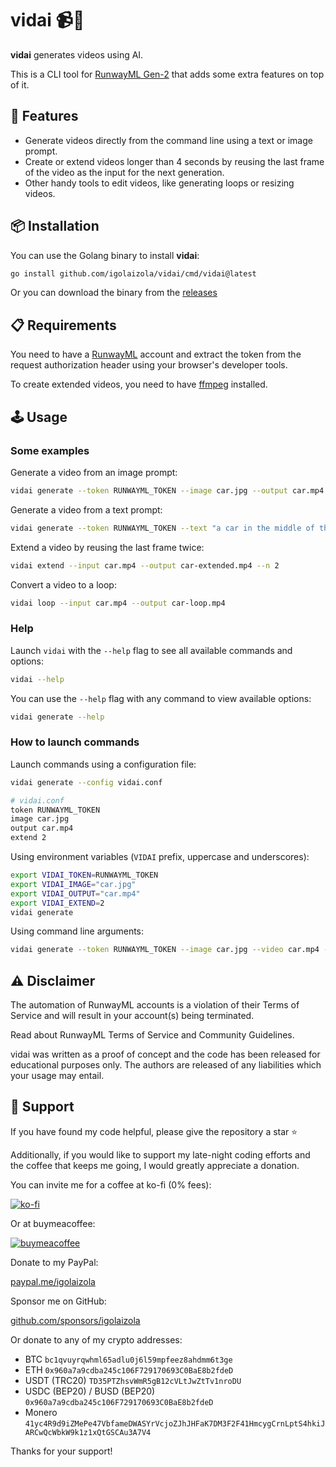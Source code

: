 # vidai 📹🤖

**vidai** generates videos using AI.

This is a CLI tool for [RunwayML Gen-2](https://runwayml.com/) that adds some extra features on top of it.

## 🚀 Features 

 - Generate videos directly from the command line using a text or image prompt.
 - Create or extend videos longer than 4 seconds by reusing the last frame of the video as the input for the next generation.
 - Other handy tools to edit videos, like generating loops or resizing videos.

## 📦 Installation

You can use the Golang binary to install **vidai**:

```bash
go install github.com/igolaizola/vidai/cmd/vidai@latest
```

Or you can download the binary from the [releases](https://github.com/igolaizola/vidai/releases)

## 📋 Requirements

You need to have a [RunwayML](https://runwayml.com/) account and extract the token from the request authorization header using your browser's developer tools.

To create extended videos, you need to have [ffmpeg](https://ffmpeg.org/) installed.

## 🕹️ Usage

### Some examples

Generate a video from an image prompt:

```bash
vidai generate --token RUNWAYML_TOKEN --image car.jpg --output car.mp4
```

Generate a video from a text prompt:

```bash
vidai generate --token RUNWAYML_TOKEN --text "a car in the middle of the road" --output car.mp4
```

Extend a video by reusing the last frame twice:

```bash
vidai extend --input car.mp4 --output car-extended.mp4 --n 2
```

Convert a video to a loop:

```bash
vidai loop --input car.mp4 --output car-loop.mp4
```

### Help

Launch `vidai` with the `--help` flag to see all available commands and options:

```bash
vidai --help
```

You can use the `--help` flag with any command to view available options:

```bash
vidai generate --help
```

### How to launch commands

Launch commands using a configuration file:

```bash
vidai generate --config vidai.conf
```

```bash
# vidai.conf
token RUNWAYML_TOKEN
image car.jpg
output car.mp4
extend 2
```

Using environment variables (`VIDAI` prefix, uppercase and underscores):

```bash
export VIDAI_TOKEN=RUNWAYML_TOKEN
export VIDAI_IMAGE="car.jpg"
export VIDAI_OUTPUT="car.mp4"
export VIDAI_EXTEND=2
vidai generate
```

Using command line arguments:

```bash
vidai generate --token RUNWAYML_TOKEN --image car.jpg --video car.mp4 --extend 2
```

## ⚠️ Disclaimer

The automation of RunwayML accounts is a violation of their Terms of Service and will result in your account(s) being terminated.

Read about RunwayML Terms of Service and Community Guidelines.

vidai was written as a proof of concept and the code has been released for educational purposes only. The authors are released of any liabilities which your usage may entail.

## 💖 Support

If you have found my code helpful, please give the repository a star ⭐

Additionally, if you would like to support my late-night coding efforts and the coffee that keeps me going, I would greatly appreciate a donation.

You can invite me for a coffee at ko-fi (0% fees):

[![ko-fi](https://ko-fi.com/img/githubbutton_sm.svg)](https://ko-fi.com/igolaizola)

Or at buymeacoffee:

[![buymeacoffee](https://user-images.githubusercontent.com/11333576/223217083-123c2c53-6ab8-4ea8-a2c8-c6cb5d08e8d2.png)](https://buymeacoffee.com/igolaizola)

Donate to my PayPal:

[paypal.me/igolaizola](https://www.paypal.me/igolaizola)

Sponsor me on GitHub:

[github.com/sponsors/igolaizola](https://github.com/sponsors/igolaizola)

Or donate to any of my crypto addresses:

 - BTC `bc1qvuyrqwhml65adlu0j6l59mpfeez8ahdmm6t3ge`
 - ETH `0x960a7a9cdba245c106F729170693C0BaE8b2fdeD`
 - USDT (TRC20) `TD35PTZhsvWmR5gB12cVLtJwZtTv1nroDU`
 - USDC (BEP20) / BUSD (BEP20) `0x960a7a9cdba245c106F729170693C0BaE8b2fdeD`
 - Monero `41yc4R9d9iZMePe47VbfameDWASYrVcjoZJhJHFaK7DM3F2F41HmcygCrnLptS4hkiJARCwQcWbkW9k1z1xQtGSCAu3A7V4`

Thanks for your support!
